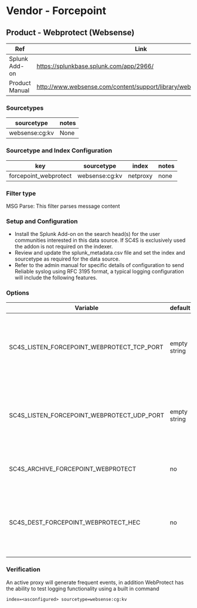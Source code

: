 # Vendor - Forcepoint

## Product - Webprotect (Websense)

| Ref            | Link                                                                                                    |
|----------------|---------------------------------------------------------------------------------------------------------|
| Splunk Add-on  | https://splunkbase.splunk.com/app/2966/                                                                 |
| Product Manual | http://www.websense.com/content/support/library/web/v85/siem/siem.pdf                                                        |


### Sourcetypes

| sourcetype     | notes                                                                                                   |
|----------------|---------------------------------------------------------------------------------------------------------|
| websense:cg:kv        | None    |


### Sourcetype and Index Configuration

| key            | sourcetype     | index          | notes          |
|----------------|----------------|----------------|----------------|
| forcepoint_webprotect      | websense:cg:kv       | netproxy          | none          |

### Filter type

MSG Parse: This filter parses message content

### Setup and Configuration

* Install the Splunk Add-on on the search head(s) for the user communities interested in this data source. If SC4S is exclusively used the addon is not required on the indexer.
* Review and update the splunk_metadata.csv file and set the index and sourcetype as required for the data source.
* Refer to the admin manual for specific details of configuration to send Reliable syslog using RFC 3195 format, a typical logging configuration will include the following features.


### Options

| Variable       | default        | description    |
|----------------|----------------|----------------|
| SC4S_LISTEN_FORCEPOINT_WEBPROTECT_TCP_PORT      | empty string      | Enable a TCP port for this specific vendor product using the number defined |
| SC4S_LISTEN_FORCEPOINT_WEBPROTECT_UDP_PORT      | empty string      | Enable a UDP port for this specific vendor product using the number defined |
| SC4S_ARCHIVE_FORCEPOINT_WEBPROTECT | no | Enable archive to disk for this specific source |
| SC4S_DEST_FORCEPOINT_WEBPROTECT_HEC | no | When Splunk HEC is disabled globally set to yes to enable this specific source | 

### Verification

An active proxy will generate frequent events, in addition WebProtect has the ability to test logging functionality using a built in command


```
index=<asconfigured> sourcetype=websense:cg:kv
```

